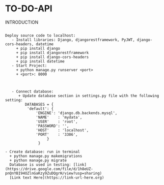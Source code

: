 # TO-DO-API
INTRODUCTION
```

Deploy source code to localhost:
   - Install libraries: Django, djangorestframework, PyJWT, django-cors-headers, datetime
     + pip install django
     + pip install djangorestframework
     + pip install django-cors-headers
     + pip install datetime
   - Start Project:
     + python manage.py runserver <port>
     + <port>: 8000


```
```

   - Connect database:
      + Update database section in settings.py file with the following setting:
         DATABASES = {
          'default': {
              'ENGINE': 'django.db.backends.mysql',
              'NAME'    : 'mydata', 
              'USER'    : 'root',
              'PASSWORD': '',
              'HOST'    : 'localhost',
              'PORT'    : '3306',
                   }
               }
```
    - Create database: run in terminal
      + python manage.py makemigrations
      + python manage.py migrate
      Database is used in testing: [link](https://drive.google.com/file/d/1h8eUZ-pnQnYBI94OZlnGaKzy9ZuDQgrH/view?usp=sharing)
      [Link text Here](https://link-url-here.org)
      
